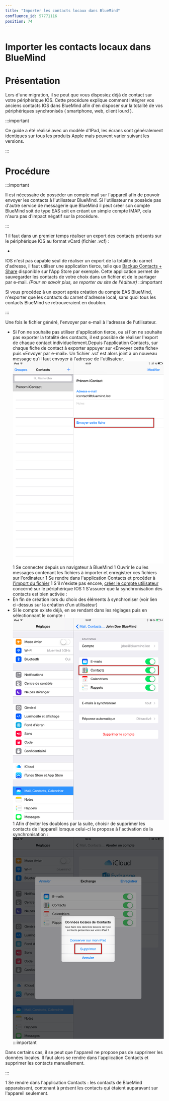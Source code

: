 ```yaml
---
title: "Importer les contacts locaux dans BlueMind"
confluence_id: 57771116
position: 74
---
```

# Importer les contacts locaux dans BlueMind


# Présentation

Lors d'une migration, il se peut que vous disposiez déjà de contact sur votre périphérique IOS. Cette procédure explique comment intégrer vos anciens contacts IOS dans BlueMind afin d'en disposer sur la totalité de vos périphériques synchronisés ( smartphone, web, client lourd ).


:::important

Ce guide a été réalisé avec un modèle d'IPad, les écrans sont généralement identiques sur tous les produits Apple mais peuvent varier suivant les versions.

:::

# Procédure
:::important

Il est nécessaire de posséder un compte mail sur l'appareil afin de pouvoir envoyer les contacts à l'utilisateur BlueMind. Si l'utilisateur ne possède pas d'autre service de messagerie que BlueMind il peut créer son compte BlueMind soit de type EAS soit en créant un simple compte IMAP, cela n'aura pas d'impact négatif sur la procédure.

:::

1 il faut dans un premier temps réaliser un export des contacts présents sur le périphérique IOS au format vCard (fichier .vcf) :


  - 
IOS n'est pas capable seul de réaliser un export de la totalité du carnet d'adresse, il faut utiliser une application tierce, telle que [Backup Contacts + Share](https://itunes.apple.com/us/app/backup-contacts-+-share/id486537944?mt=8&ign-mpt=uo%3D4) disponible sur l'App Store par exemple.
Cette application permet de sauvegarder les contacts de votre choix dans un fichier et de le partager par e-mail. *(Pour en savoir plus, se reporter au site de l'éditeur)*
:::important

Si vous procédez à un export après création du compte EAS BlueMind, n'exporter que les contacts du carnet d'adresse local, sans quoi tous les contacts BlueMind se retrouveraient en doublon.

:::

Une fois le fichier généré, l'envoyer par e-mail à l'adresse de l'utilisateur.


  - Si l'on ne souhaite pas utiliser d'application tierce, ou si l'on ne souhaite pas exporter la totalité des contacts, il est possible de réaliser l'export de chaque contact individuellement.Depuis l'application Contacts, sur chaque fiche de contact à exporter appuyer sur «Envoyer cette fiche» puis «Envoyer par e-mail». Un fichier .vcf est alors joint à un nouveau message qu'il faut envoyer à l'adresse de l'utilisateur.![](../../../attachments/57771116/57771120.png)
1 Se connecter depuis un navigateur à BlueMind
1 Ouvrir le ou les messages contenant les fichiers à importer et enregistrer ces fichiers sur l'ordinateur
1 Se rendre dans l'application Contacts et procéder à [l'import du fichier](/Guide_de_l_utilisateur/Les_contacts/)
1 S'il n'existe pas encore, [créer le compte utilisateur](/Guide_de_l_utilisateur/Configuration_des_périphériques_mobiles/Synchronisation_avec_iOS/) concerné sur le périphérique IOS
1 S'assurer que la synchronisation des contacts est bien activée : 
  - En fin de création lors du choix des éléments à synchroniser (voir lien ci-dessus sur la création d'un utilisateur)
  - Si le compte existe déjà, en se rendant dans les réglages puis en sélectionnant le compte :![](../../../attachments/57771116/57771122.png)
1 
Afin d'éviter les doublons par la suite, choisir de supprimer les contacts de l'appareil lorsque celui-ci le propose à l'activation de la synchronisation :
![](../../../attachments/57771116/57771118.png)
:::important

Dans certains cas, il se peut que l'appareil ne propose pas de supprimer les données locales. Il faut alors se rendre dans l'application Contacts et supprimer les contacts manuellement.

:::

1 Se rendre dans l'application Contacts : les contacts de BlueMind apparaissent, contenant à présent les contacts qui étaient auparavant sur l'appareil seulement.


